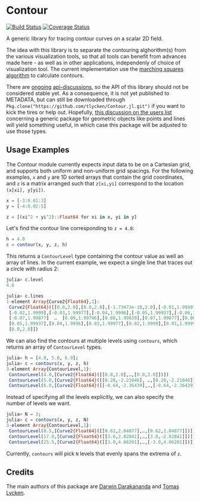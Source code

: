 # Contour

[![Build Status](https://travis-ci.org/tlycken/Contour.jl.svg?branch=master)](https://travis-ci.org/tlycken/Contour.jl)
[![Coverage Status](https://img.shields.io/coveralls/tlycken/Contour.jl.svg?branch=master)](https://coveralls.io/r/tlycken/Contour.jl)

A generic library for tracing contour curves on a scalar 2D field.

The idea with this library is to separate the contouring alghorithm(s) from the various visualization tools, so that all tools can benefit from advances made here - as well as in other applications, independenly of choice of visualization tool. The current implementation use the [marching squares algorithm](http://en.wikipedia.org/wiki/Marching_squares) to calculate contours.

There are [ongoing](https://github.com/tlycken/Contour.jl/issues/1) [api-discussions](https://github.com/tlycken/Contour.jl/issues/2), so the API of this library should not be considered stable yet. As a consequence, it is not yet published to METADATA, but can still be downloaded through `Pkg.clone("https://github.com/tlycken/Contour.jl.git")` if you want to kick the tires or help out. Hopefully, [this discussion on the users list](https://groups.google.com/forum/?fromgroups=#!topic/julia-dev/fqwnyOojRdg) concerning a generic package for geometric objects like points and lines will yield something useful, in which case this package will be adjusted to use those types.

## Usage Examples

The Contour module currently expects input data to be on a Cartesian grid,
and supports both uniform and non-uniform grid spacings.  For the following
examples, `x` and `y` are 1D sorted arrays that contain the grid coordinates,
and `z` is a matrix arranged such that `z[xi,yi]` correspond to the location
`(x[xi], y[yi])`.


```julia
x = [-3:0.01:3]
y = [-4:0.02:5]

z = [(xi^2 + yi^2)::Float64 for xi in x, yi in y]
```

Let's find the contour line corresponding to `z = 4.0`:

```julia
h = 4.0
c = contour(x, y, z, h)
```

This returns a `ContourLevel` type containing the contour value as well
an array of lines.  In the current example, we expect a single line that
traces out a circle with radius 2:

```julia
julia> c.level
4.0

julia> c.lines
1-element Array{Curve2{Float64},1}:
 Curve2{Float64}([[0.0,2.0],[0.0,2.0],[-1.73472e-18,2.0],[-0.01,1.99997],
 [-0.02,1.9999],[-0.03,1.99977],[-0.04,1.9996],[-0.05,1.99937],[-0.06,1.9991],
 [-0.07,1.99877]  …  [0.09,1.99796],[0.08,1.99839],[0.07,1.99877],[0.06,1.9991],
 [0.05,1.99937],[0.04,1.9996],[0.03,1.99977],[0.02,1.9999],[0.01,1.99997],
 [0.0,2.0]])
 ```

We can also find the contours at multiple levels using `contours`, 
which returns an array of `ContourLevel` types. 

```julia
julia> h = [4.0, 5.0, 6.0];
julia> c = contours(x, y, z, h)
3-element Array{ContourLevel,1}:
 ContourLevel(4.0,[Curve2{Float64}([[0.0,2.0],…,[0.0,2.0]])])
 ContourLevel(5.0,[Curve2{Float64}([[0.28,-2.21846], …,[0.28,-2.21846]])])
 ContourLevel(6.0,[Curve2{Float64}([[-0.64,-2.36439],…,[-0.64,-2.36439]])])
```

Instead of specifying all the levels explicitly, we can also
specify the number of levels we want.  

```julia
julia> N = 3;
julia> c = contours(x, y, z, N)
3-element Array{ContourLevel,1}:
 ContourLevel(8.5,[Curve2{Float64}([[0.62,2.84877],…,[0.62,2.84877]])]) 
 ContourLevel(17.0,[Curve2{Float64}([[3.0,2.82841],…,[3.0,-2.82841]])])
 ContourLevel(25.5,[Curve2{Float64}([[3.0,4.06201],…,[-3.0,4.06201]])])
```
Currently, `contours` will pick `N` levels that evenly spans the
extrema of `z`.

## Credits
The main authors of this package are [Darwin Darakananda](https://github.com/darwindarak/) and [Tomas Lycken](https://github.com/tlycken).
